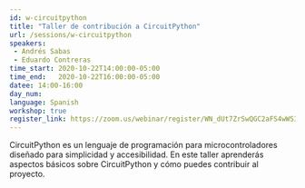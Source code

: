 ```yaml
---
id: w-circuitpython
title: "Taller de contribución a CircuitPython"
url: /sessions/w-circuitpython
speakers:
 - Andrés Sabas
 - Eduardo Contreras
time_start: 2020-10-22T14:00:00-05:00
time_end:   2020-10-22T16:00:00-05:00
datee: 14:00-16:00
day_num: 
language: Spanish
workshop: true
register_link: https://zoom.us/webinar/register/WN_dUt7ZrSwQGC2aFS4wWSInQ
---
```


CircuitPython es un lenguaje de programación para microcontroladores diseñado para simplicidad y accesibilidad. En este taller aprenderás aspectos básicos sobre CircuitPython y cómo puedes contribuir al proyecto.